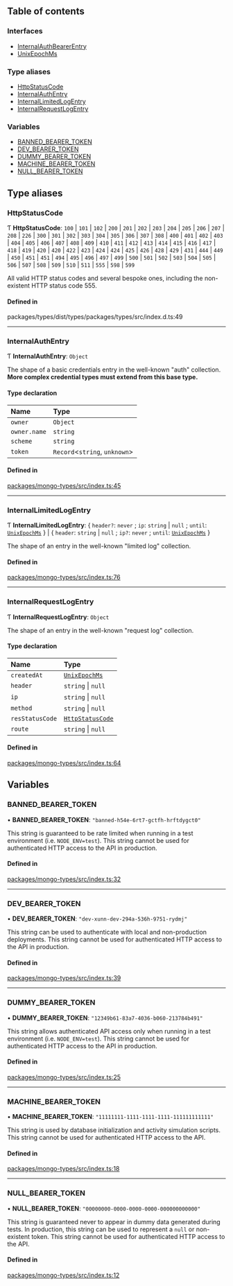 ## Table of contents

### Interfaces

- [InternalAuthBearerEntry][1]
- [UnixEpochMs][2]

### Type aliases

- [HttpStatusCode][3]
- [InternalAuthEntry][4]
- [InternalLimitedLogEntry][5]
- [InternalRequestLogEntry][6]

### Variables

- [BANNED_BEARER_TOKEN][7]
- [DEV_BEARER_TOKEN][8]
- [DUMMY_BEARER_TOKEN][9]
- [MACHINE_BEARER_TOKEN][10]
- [NULL_BEARER_TOKEN][11]

## Type aliases

### HttpStatusCode

Ƭ **HttpStatusCode**: `100` | `101` | `102` | `200` | `201` | `202` | `203` |
`204` | `205` | `206` | `207` | `208` | `226` | `300` | `301` | `302` | `303` |
`304` | `305` | `306` | `307` | `308` | `400` | `401` | `402` | `403` | `404` |
`405` | `406` | `407` | `408` | `409` | `410` | `411` | `412` | `413` | `414` |
`415` | `416` | `417` | `418` | `419` | `420` | `420` | `422` | `423` | `424` |
`424` | `425` | `426` | `428` | `429` | `431` | `444` | `449` | `450` | `451` |
`451` | `494` | `495` | `496` | `497` | `499` | `500` | `501` | `502` | `503` |
`504` | `505` | `506` | `507` | `508` | `509` | `510` | `511` | `555` | `598` |
`599`

All valid HTTP status codes and several bespoke ones, including the non-existent
HTTP status code 555.

#### Defined in

packages/types/dist/types/packages/types/src/index.d.ts:49

---

### InternalAuthEntry

Ƭ **InternalAuthEntry**: `Object`

The shape of a basic credentials entry in the well-known "auth" collection.
**More complex credential types must extend from this base type.**

#### Type declaration

| Name         | Type                          |
| :----------- | :---------------------------- |
| `owner`      | `Object`                      |
| `owner.name` | `string`                      |
| `scheme`     | `string`                      |
| `token`      | `Record`<`string`, `unknown`> |

#### Defined in

[packages/mongo-types/src/index.ts:45][12]

---

### InternalLimitedLogEntry

Ƭ **InternalLimitedLogEntry**: { `header?`: `never` ; `ip`: `string` | `null` ;
`until`: [`UnixEpochMs`][2] } | { `header`: `string` | `null` ; `ip?`: `never` ;
`until`: [`UnixEpochMs`][2] }

The shape of an entry in the well-known "limited log" collection.

#### Defined in

[packages/mongo-types/src/index.ts:76][13]

---

### InternalRequestLogEntry

Ƭ **InternalRequestLogEntry**: `Object`

The shape of an entry in the well-known "request log" collection.

#### Type declaration

| Name            | Type                  |
| :-------------- | :-------------------- |
| `createdAt`     | [`UnixEpochMs`][2]    |
| `header`        | `string` \| `null`    |
| `ip`            | `string` \| `null`    |
| `method`        | `string` \| `null`    |
| `resStatusCode` | [`HttpStatusCode`][3] |
| `route`         | `string` \| `null`    |

#### Defined in

[packages/mongo-types/src/index.ts:64][14]

## Variables

### BANNED_BEARER_TOKEN

• **BANNED_BEARER_TOKEN**: `"banned-h54e-6rt7-gctfh-hrftdygct0"`

This string is guaranteed to be rate limited when running in a test environment
(i.e. `NODE_ENV=test`). This string cannot be used for authenticated HTTP access
to the API in production.

#### Defined in

[packages/mongo-types/src/index.ts:32][15]

---

### DEV_BEARER_TOKEN

• **DEV_BEARER_TOKEN**: `"dev-xunn-dev-294a-536h-9751-rydmj"`

This string can be used to authenticate with local and non-production
deployments. This string cannot be used for authenticated HTTP access to the API
in production.

#### Defined in

[packages/mongo-types/src/index.ts:39][16]

---

### DUMMY_BEARER_TOKEN

• **DUMMY_BEARER_TOKEN**: `"12349b61-83a7-4036-b060-213784b491"`

This string allows authenticated API access only when running in a test
environment (i.e. `NODE_ENV=test`). This string cannot be used for authenticated
HTTP access to the API in production.

#### Defined in

[packages/mongo-types/src/index.ts:25][17]

---

### MACHINE_BEARER_TOKEN

• **MACHINE_BEARER_TOKEN**: `"11111111-1111-1111-1111-111111111111"`

This string is used by database initialization and activity simulation scripts.
This string cannot be used for authenticated HTTP access to the API.

#### Defined in

[packages/mongo-types/src/index.ts:18][18]

---

### NULL_BEARER_TOKEN

• **NULL_BEARER_TOKEN**: `"00000000-0000-0000-0000-000000000000"`

This string is guaranteed never to appear in dummy data generated during tests.
In production, this string can be used to represent a `null` or non-existent
token. This string cannot be used for authenticated HTTP access to the API.

#### Defined in

[packages/mongo-types/src/index.ts:12][19]

[1]: interfaces/InternalAuthBearerEntry.md
[2]: interfaces/UnixEpochMs.md
[3]: README.md#httpstatuscode
[4]: README.md#internalauthentry
[5]: README.md#internallimitedlogentry
[6]: README.md#internalrequestlogentry
[7]: README.md#banned_bearer_token
[8]: README.md#dev_bearer_token
[9]: README.md#dummy_bearer_token
[10]: README.md#machine_bearer_token
[11]: README.md#null_bearer_token
[12]:
  https://github.com/Xunnamius/typescript-utils/blob/10613b2/packages/mongo-types/src/index.ts#L45
[13]:
  https://github.com/Xunnamius/typescript-utils/blob/10613b2/packages/mongo-types/src/index.ts#L76
[14]:
  https://github.com/Xunnamius/typescript-utils/blob/10613b2/packages/mongo-types/src/index.ts#L64
[15]:
  https://github.com/Xunnamius/typescript-utils/blob/10613b2/packages/mongo-types/src/index.ts#L32
[16]:
  https://github.com/Xunnamius/typescript-utils/blob/10613b2/packages/mongo-types/src/index.ts#L39
[17]:
  https://github.com/Xunnamius/typescript-utils/blob/10613b2/packages/mongo-types/src/index.ts#L25
[18]:
  https://github.com/Xunnamius/typescript-utils/blob/10613b2/packages/mongo-types/src/index.ts#L18
[19]:
  https://github.com/Xunnamius/typescript-utils/blob/10613b2/packages/mongo-types/src/index.ts#L12
